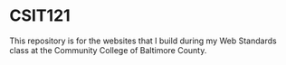 # CSIT121
This repository is for the websites that I build during my Web Standards class at the Community College of Baltimore County.

